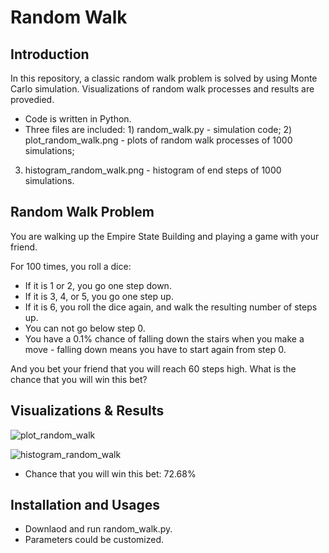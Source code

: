 # Random Walk
## Introduction
In this repository, a classic random walk problem is solved by using Monte Carlo simulation. Visualizations of random walk processes
and results are provedied.
* Code is written in Python.
* Three files are included: 1) random_walk.py - simulation code; 2) plot_random_walk.png - plots of random walk processes of 1000 simulations;
3) histogram_random_walk.png - histogram of end steps of 1000 simulations.

## Random Walk Problem
You are walking up the Empire State Building and playing a game with your friend. 

For 100 times, you roll a dice:
* If it is 1 or 2, you go one step down.
* If it is 3, 4, or 5, you go one step up.
* If it is 6, you roll the dice again, and walk the resulting number of steps up.
* You can not go below step 0.
* You have a 0.1% chance of falling down the stairs when you make a move - falling down means you have to start again from step 0.

And you bet your friend that you will reach 60 steps high. What is the chance that you will win this bet?

## Visualizations & Results
![plot_random_walk](https://cloud.githubusercontent.com/assets/19921232/17342885/0c18b364-58b0-11e6-855c-4bb08f2506c2.png)

![histogram_random_walk](https://cloud.githubusercontent.com/assets/19921232/17342922/3274106c-58b0-11e6-838e-619d1cfdc452.png)

* Chance that you will win this bet: 72.68%

## Installation and Usages
* Downlaod and run random_walk.py.
* Parameters could be customized.   

